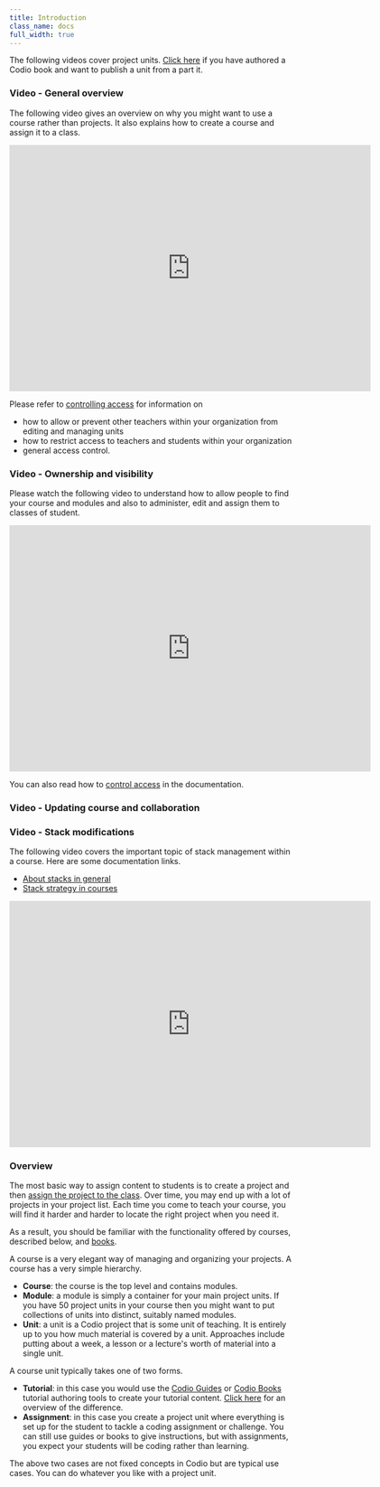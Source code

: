 ```yaml
---
title: Introduction
class_name: docs
full_width: true
---
```


The following videos cover project units. [Click here](/docs/books) if you have authored a Codio book and want to publish a unit from a part it.

### Video - General overview

The following video gives an overview on why you might want to use a course rather than projects. It also explains how to create a course and assign it to a class.

<iframe src="https://player.vimeo.com/video/236456705" width="640" height="436" frameborder="0" webkitallowfullscreen mozallowfullscreen allowfullscreen></iframe>

Please refer to [controlling access](/docs/courses/manage/course-public) for information on 

- how to allow or prevent other teachers within your organization from editing and managing units
- how to restrict access to teachers and students within your organization
- general access control.

### Video - Ownership and visibility
Please watch the following video to understand how to allow people to find your course and modules and also to administer, edit and assign them to classes of student.

<iframe src="https://player.vimeo.com/video/236618721" width="640" height="436" frameborder="0" webkitallowfullscreen mozallowfullscreen allowfullscreen></iframe>

You can also read how to [control access](/docs/courses/manage/course-public) in the documentation.

### Video - Updating course and collaboration


### Video - Stack modifications
The following video covers the important topic of stack management within a course. Here are some documentation links.

- [About stacks in general](/docs/project/stacks/stack-overview)
- [Stack strategy in courses](/docs/courses/stack-planning)

<iframe src="https://player.vimeo.com/video/xxxxx" width="640" height="436" frameborder="0" webkitallowfullscreen mozallowfullscreen allowfullscreen></iframe>


### Overview

The most basic way to assign content to students is to create a project and then [assign the project to the class](/docs/classes/unitmanagement/assign-project). Over time, you may end up with a lot of projects in your project list. Each time you come to teach your course, you will find it harder and harder to locate the right project when you need it.


As a result, you should be familiar with the functionality offered by courses, described below, and [books](/docs/books).

A course is a very elegant way of managing and organizing your projects. A course has a very simple hierarchy.

- **Course**: the course is the top level and contains modules.
- **Module**: a module is simply a container for your main project units. If you have 50 project units in your course then you might want to put collections of units into distinct, suitably named modules.
- **Unit**: a unit is a Codio project that is some unit of teaching. It is entirely up to you how much material is covered by a unit. Approaches include putting about a week, a lesson or a lecture's worth of material into a single unit.

A course unit typically takes one of two forms.

- **Tutorial**: in this case you would use the [Codio Guides](/docs/content/authoring/guides) or [Codio Books](/docs/books/) tutorial authoring tools to create your tutorial content. [Click here](/docs/content/authoring/3ways) for an overview of the difference.
- **Assignment**: in this case you create a project unit where everything is set up for the student to tackle a coding assignment or challenge. You can still use guides or books to give instructions, but with assignments, you expect your students will be coding rather than learning.

The above two cases are not fixed concepts in Codio but are typical use cases. You can do whatever you like with a project unit.
